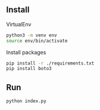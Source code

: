 ## Install

VirtualEnv

```bash
python3 -m venv env
source env/bin/activate
```

Install packages

```bash
pip install -r ./requirements.txt
pip install boto3
```

## Run

```bash
python index.py
```

